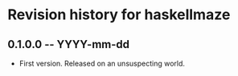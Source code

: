 # Revision history for haskellmaze

## 0.1.0.0 -- YYYY-mm-dd

* First version. Released on an unsuspecting world.
